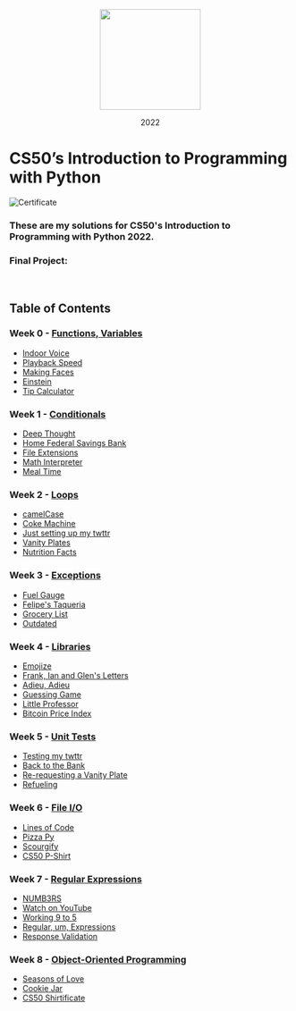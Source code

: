 <div align=center>
    <img src="https://upload.wikimedia.org/wikipedia/en/thumb/2/29/Harvard_shield_wreath.svg/1200px-Harvard_shield_wreath.svg.png" height=180>
    <p> 2022</p>
</div>

# CS50’s Introduction to Programming with Python
![Certificate]()
### These are my solutions for CS50's Introduction to Programming with Python 2022.
### Final Project: []()
<br/>

## Table of Contents
### Week 0 - [Functions, Variables](https://cs50.harvard.edu/python/2022/weeks/0/)
- [Indoor Voice](https://github.com/kjown/CS50P/tree/main/pset0/indoor)
- [Playback Speed](https://github.com/kjown/CS50P/tree/main/pset0/playback)
- [Making Faces](https://github.com/kjown/CS50P/tree/main/pset0/faces)
- [Einstein](https://github.com/kjown/CS50P/tree/main/pset0/einstein)
- [Tip Calculator](https://github.com/kjown/CS50P/tree/main/pset0/tip)

### Week 1 - [Conditionals](https://cs50.harvard.edu/python/2022/weeks/1/)
- [Deep Thought](https://github.com/kjown/CS50P/tree/main/pset1/deep)
- [Home Federal Savings Bank](https://github.com/kjown/CS50P/tree/main/pset1/bank)
- [File Extensions](https://github.com/kjown/CS50P/tree/main/pset1/extensions)
- [Math Interpreter](https://github.com/kjown/CS50P/tree/main/pset1/interpreter)
- [Meal Time](https://github.com/kjown/CS50P/tree/main/pset1/meal)

### Week 2 - [Loops](https://cs50.harvard.edu/python/2022/weeks/2/)
- [camelCase](https://github.com/kjown/CS50P/blob/main/pset2/camel.py)
- [Coke Machine](https://github.com/kjown/CS50P/blob/main/pset2/coke.py)
- [Just setting up my twttr](https://github.com/kjown/CS50P/blob/main/pset2/twttr.py)
- [Vanity Plates](https://github.com/kjown/CS50P/blob/main/pset2/plates.py)
- [Nutrition Facts](https://github.com/kjown/CS50P/blob/main/pset2/nutrition.py)

### Week 3 - [Exceptions](https://cs50.harvard.edu/python/2022/weeks/3/)
- [Fuel Gauge](https://github.com/kjown/CS50P/blob/main/pset3/fuel.py)
- [Felipe's Taqueria](https://github.com/kjown/CS50P/blob/main/pset3/taqueria.py)
- [Grocery List](https://github.com/kjown/CS50P/blob/main/pset3/grocery.py)
- [Outdated](https://github.com/kjown/CS50P/blob/main/pset3/outdated.py)

### Week 4 - [Libraries](https://cs50.harvard.edu/python/2022/weeks/4/)
- [Emojize](https://github.com/kjown/CS50P/blob/main/pset4/emojize.py)
- [Frank, Ian and Glen's Letters](https://github.com/kjown/CS50P/blob/main/pset4/figlet.py)
- [Adieu, Adieu](https://github.com/kjown/CS50P/blob/main/pset4/adieu.py)
- [Guessing Game](https://github.com/kjown/CS50P/blob/main/pset4/game.py)
- [Little Professor](https://github.com/kjown/CS50P/blob/main/pset4/professor.py)
- [Bitcoin Price Index](https://github.com/kjown/CS50P/blob/main/pset4/bitcoin.py)

### Week 5 - [Unit Tests](https://cs50.harvard.edu/python/2022/weeks/5/)
- [Testing my twttr](https://github.com/kjown/CS50P/tree/main/pset5/twttr)
- [Back to the Bank](https://github.com/kjown/CS50P/tree/main/pset5/bank)
- [Re-requesting a Vanity Plate](https://github.com/kjown/CS50P/tree/main/pset5/plates)
- [Refueling]()

### Week 6 - [File I/O](https://cs50.harvard.edu/python/2022/weeks/6/)
- [Lines of Code](https://github.com/kjown/CS50P/blob/main/pset6/lines.py)
- [Pizza Py](https://github.com/kjown/CS50P/tree/main/pset6/pizza)
- [Scourgify](https://github.com/kjown/CS50P/tree/main/pset6/scourgify)
- [CS50 P-Shirt](https://github.com/kjown/CS50P/tree/main/pset6/shirt)

### Week 7 - [Regular Expressions](https://cs50.harvard.edu/python/2022/weeks/7/)
- [NUMB3RS]()
- [Watch on YouTube]()
- [Working 9 to 5]()
- [Regular, um, Expressions]()
- [Response Validation]()

### Week 8 - [Object-Oriented Programming](https://cs50.harvard.edu/python/2022/weeks/8)
- [Seasons of Love]()
- [Cookie Jar]()
- [CS50 Shirtificate]()
